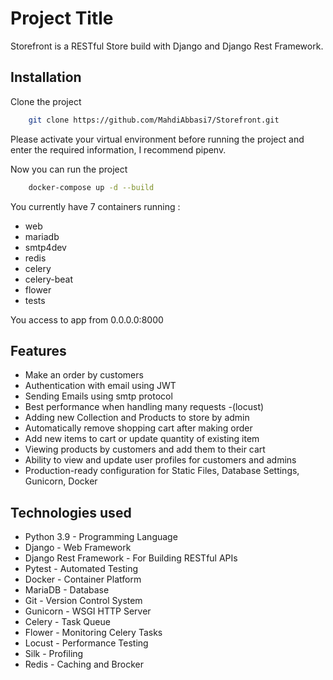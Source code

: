 
# Project Title

Storefront is a RESTful Store build with Django and Django Rest Framework.


## Installation

Clone the project

```bash
    git clone https://github.com/MahdiAbbasi7/Storefront.git
```
Please activate your virtual environment before running the project and enter the required information, I recommend pipenv.

Now you can run the project
```bash
    docker-compose up -d --build
```
You currently have 7 containers running : 

-    web
-    mariadb
-    smtp4dev
-    redis
-    celery
-    celery-beat
-    flower
-    tests

You access to app from 0.0.0.0:8000
## Features

- Make an order by customers
- Authentication with email using JWT 
- Sending Emails using smtp protocol
- Best performance when handling many requests -(locust)
- Adding new Collection and Products to store by admin
- Automatically remove shopping cart after making order
- Add new items to cart or update quantity of existing item
- Viewing products by customers and add them to their cart
- Ability to view and update user profiles for customers and admins
- Production-ready configuration for Static Files, Database Settings, Gunicorn, Docker

## Technologies used

- Python 3.9 - Programming Language
- Django - Web Framework
- Django Rest Framework - For Building RESTful APIs
- Pytest - Automated Testing
- Docker - Container Platform
- MariaDB - Database
- Git - Version Control System
- Gunicorn - WSGI HTTP Server
- Celery - Task Queue
- Flower - Monitoring Celery Tasks
- Locust - Performance Testing
- Silk - Profiling
- Redis - Caching and Brocker

